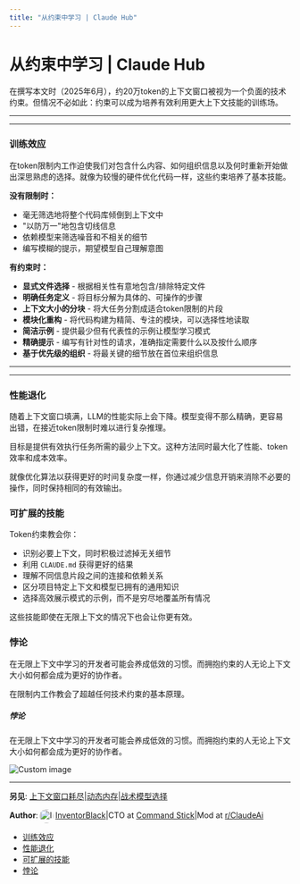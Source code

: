 ```yaml
---
title: "从约束中学习 | Claude Hub"
---
```


# 从约束中学习 | Claude Hub

在撰写本文时（2025年6月），约20万token的上下文窗口被视为一个负面的技术约束。但情况不必如此：约束可以成为培养有效利用更大上下文技能的训练场。

* * *

* * *

### 训练效应[​](#the-training-effect "Direct link to The Training Effect")

在token限制内工作迫使我们对包含什么内容、如何组织信息以及何时重新开始做出深思熟虑的选择。就像为较慢的硬件优化代码一样，这些约束培养了基本技能。

**没有限制时：**

-   毫无筛选地将整个代码库倾倒到上下文中
-   "以防万一"地包含切线信息
-   依赖模型来筛选噪音和不相关的细节
-   编写模糊的提示，期望模型自己理解意图

**有约束时：**

-   **显式文件选择** - 根据相关性有意地包含/排除特定文件
-   **明确任务定义** - 将目标分解为具体的、可操作的步骤
-   **上下文大小的分块** - 将大任务分割成适合token限制的片段
-   **模块化重构** - 将代码构建为精简、专注的模块，可以选择性地读取
-   **简洁示例** - 提供最少但有代表性的示例让模型学习模式
-   **精确提示** - 编写有针对性的请求，准确指定需要什么以及按什么顺序
-   **基于优先级的组织** - 将最关键的细节放在首位来组织信息

* * *

* * *

### 性能退化[​](#performance-degradation "Direct link to Performance Degradation")

随着上下文窗口填满，LLM的性能实际上会下降。模型变得不那么精确，更容易出错，在接近token限制时难以进行复杂推理。

目标是提供有效执行任务所需的最少上下文。这种方法同时最大化了性能、token效率和成本效率。

就像优化算法以获得更好的时间复杂度一样，你通过减少信息开销来消除不必要的操作，同时保持相同的有效输出。

### 可扩展的技能[​](#skills-that-scale "Direct link to Skills That Scale")

Token约束教会你：

-   识别必要上下文，同时积极过滤掉无关细节
-   利用 `CLAUDE.md` 获得更好的结果
-   理解不同信息片段之间的连接和依赖关系
-   区分项目特定上下文和模型已拥有的通用知识
-   选择高效展示模式的示例，而不是穷尽地覆盖所有情况

这些技能即使在无限上下文的情况下也会让你更有效。

### 悖论[​](#the-paradox "Direct link to The Paradox")

在无限上下文中学习的开发者可能会养成低效的习惯。而拥抱约束的人无论上下文大小如何都会成为更好的协作者。

在限制内工作教会了超越任何技术约束的基本原理。

##### 悖论

在无限上下文中学习的开发者可能会养成低效的习惯。而拥抱约束的人无论上下文大小如何都会成为更好的协作者。

<img src="/img/discovery/008.png" alt="Custom image" style="max-width: 165px; height: auto;" />

* * *

**另见**: [上下文窗口耗尽](/mechanics-context-window-depletion.html)|[动态内存](/mechanics-dynamic-memory.html)|[战术模型选择](/mechanics-tactical-model-selection.html)

**Author**:[<img src="/img/claudes-greatest-soldier.png" alt="InventorBlack profile" style="width: 25px; height: 25px; display: inline-block; vertical-align: middle; margin: 0 3px; border-radius: 50%;" />InventorBlack](https://www.linkedin.com/in/wilfredkasekende/)|CTO at [Command Stick](https://commandstick.com)|Mod at [r/ClaudeAi](https://reddit.com/r/ClaudeAI)

-   [训练效应](#the-training-effect)
-   [性能退化](#performance-degradation)
-   [可扩展的技能](#skills-that-scale)
-   [悖论](#the-paradox)